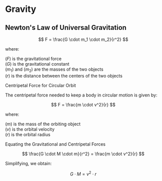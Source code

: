 # Gravity

## Newton's Law of Universal Gravitation

$$
F = \frac{G \cdot m_1 \cdot m_2}{r^2}
$$

where:

$( F )$ is the gravitational force<br/>
$( G )$ is the gravitational constant<br/>
$( m_1 )$ and $( m_2 )$ are the masses of the two objects<br/>
$( r )$ is the distance between the centers of the two objects

Centripetal Force for Circular Orbit

The centripetal force needed to keep a body in circular motion is given by:

$$
F = \frac{m \cdot v^2}{r}
$$

where:

$( m )$ is the mass of the orbiting object<br/>
$( v )$ is the orbital velocity<br/>
$( r )$ is the orbital radius

Equating the Gravitational and Centripetal Forces

$$
\frac{G \cdot M \cdot m}{r^2} = \frac{m \cdot v^2}{r}
$$

Simplifying, we obtain:

$$
G \cdot M = v^2 \cdot r
$$

